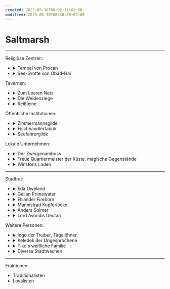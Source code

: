 ```yaml
---
created: 2025-05-30T00:02:11+02:00
modified: 2025-05-30T00:48:38+02:00
---
```


# Saltmarsh

* * *

Religiöse Zentren:

<ul>
  <li><details><summary>Tempel von Procan</summary>geleitet von Wellgar Salzhand, Totengräber Krag.</details></li>
  <li><details><summary>See-Grotte von Obad-Hai</summary>gepflegt von Ferrin Kastillar</details></li>
</ul>

Tavernen:

<ul>
  <li><details><summary>Zum Leeren Netz</summary>zwielichtig, auf Stelzen über der Bucht, von Kreb Schenker</details></li>
  <li><details><summary>Die Weidenziege</summary>für Wachen und Zwergen, von Lankus Kurrid</details></li>
  <li><details><summary>Reißleine</summary>für Seeleute und Fischer, von Hanna Rist</details></li>
</ul>

Öffentliche Institutionen:

<ul>
  <li><details><summary>Zimmermannsgilde</summary>geleitet von Jilar Kanklesten (Gnom)</details></li>
  <li><details><summary>Fischhändlerfabrik</summary></details></li>
  <li><details><summary>Seefahrergilde</summary></details></li>
</ul>

Lokale Unternehmen:

<ul>
  <li><details><summary>Der Zwergenamboss</summary>von Mafera und Geselle/Sohn Jasker</details></li>
  <li><details><summary>Treue Quartiermeister der Küste, magische Gegenstände</summary>geleitet von Kapitän Xendros (Tiefling)</details></li>
  <li><details><summary>Winstons Laden</summary>von Winston (Halbling)</details></li>
</ul>

* * *

Stadtrat:

<ul>
  <li><details><summary>Eda Oweland</summary>dienstältestes Ratsmitglied, besitzt drei Fischerboote, Traditionalistin</details></li>
  <li><details><summary>Gellan Primewater</summary>größter Kaufmann Saltmarshs, wohlhaben und prahlend, Traditionalist</details></li>
  <li><details><summary>Elliander Fireborn</summary>Leiter der Stadtwache, Vetaran der Allianz der Lords und Loyalist</details></li>
  <li><details><summary>Mannistrad Kupferlocke</summary>Zwerg, Leiterin des Bergbaus, Loyalistin</details></li>
  <li><details><summary>Anders Solmer</summary>beliebt, jung, Fischerei & Handel, gegen Sklaverei und Schmuggel, unser Kontakt zum Stadtrat</details></li>
  <li><details><summary>Lord Avondis Dectan</summary>Ehrensitz der Alianz der Lords im Stadtrat, blockiert Entscheidungen</details></li>
</ul>

Weitere Personen:

<ul>
  <li><details><summary>Ingo der Treiber, Tagelöhner</summary></details></li>
  <li><details><summary>Keledek der Ungesprochene</summary>ausländischer, mysteriöser Zauberer</details></li>
  <li><details><summary>Tiko's weltliche Familie</summary>mäßig erfolgreiche Händler mit wenigen überregionalen Beziehungen.</details></li>
  <li><details><summary>Diverse Stadtwachen</summary>die Lauzian und Gamli kennen.</details></li>
</ul>

* * *

Fraktionen:

<ul>
  <li>Traditionalisten</li>
  <li>Loyalisten</li>
</ul>
